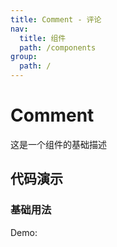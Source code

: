 ```yaml
---
title: Comment - 评论
nav:
  title: 组件
  path: /components
group:
  path: /
---
```


# Comment

这是一个组件的基础描述

## 代码演示

### 基础用法

Demo:

<code src="./demos/index.tsx"  background="#f0f2f5" />
